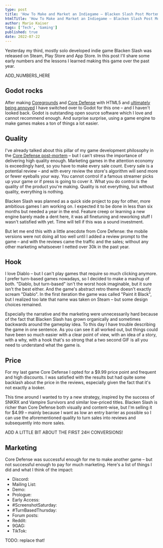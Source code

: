 ```yaml
---
type: post
title: 'How To Make and Market an Indiegame – Blacken Slash Post Mortem'
htmlTitle: 'How To Make and Market an Indiegame – Blacken Slash Post Mortem'
author: Mario Kaiser
tags: ['Tech', 'Gaming']
published: true
date: 2022-07-22
---
```


Yesterday my third, mostly solo developed indie game Blacken Slash was released on Steam, Play Store and App Store. In this post I'll share some early numbers and the lessons I learned making this game over the past year.

ADD_NUMBERS_HERE

## Godot rocks

After making [Coregrounds](https://store.steampowered.com/app/649770/Coregrounds/) and [Core Defense](https://coredefense.ehmprah.com/) with HTML5 and [ultimately being annoyed](https://frgmnts.blog/f/multi-platform-games-javascript.html) I have switched over to Godot for this one – and I haven't looked back. Godot is outstanding open source software which I love and cannot recommend enough. And surprise surprise, using a game engine to make games makes a ton of things a lot easier.

## Quality

I've already talked about this pillar of my game development philosophy in the [Core Defense post-mortem](https://frgmnts.blog/f/how-make-successful-indie-game.html) – but I can't stress the importance of delivering high quality enough. Marketing games in the attention economy is exceedingly hard, so you have to make every sale count. Every sale is a potential review – and with every review the store's algorithm will send more or fewer eyeballs your way. You cannot control if a famous streamer picks up your game or if press is going to cover it. What you do control is the quality of the product you're making. Quality is not everything, but without quality, everything is nothing.

Blacken Slash was planned as a quick side project to pay for other, more ambitious games I am working on. I expected it to be done in less than six months but needed a year in the end. Feature creep or learning a new engine barely made a dent here, it was all finetuning and reworking stuff I wasn't satisfied with yet. Time will tell if this was a sound investment.

But let me end this with a little anecdote from Core Defense: the mobile versions were not doing all too well until I added a review prompt to the game – and with the reviews came the traffic and the sales; without any other marketing whatsoever I netted over 30k in the past year.

## Hook

I love Diablo – but I can't play games that require so much clicking anymore. I prefer turn-based games nowadays, so I decided to make a mashup of both. "Diablo, but turn-based" isn't the worst hook imaginable, but it sure isn't the best either. And the game's abstract retro theme doesn't exactly scream "Diablo". In the first iteration the game was called "Paint it Black", but I realized too late that name was taken on Steam – but some design choices remained.

Especially the narrative and the marketing were unnecessarily hard because of the fact that Blacken Slash has grown organically and sometimes backwards around the gameplay idea. To this day I have trouble describing the game in one sentence. As you can see it all worked out, but things could have been so much easier with a clear point of view, with an idea of a story, with a why, with a hook that's so strong that a two second GIF is all you need to understand what the game is.


## Price

For my last game Core Defense I opted for a $9.99 price point and frequent and high discounts. I was satisfied with the results but had quite some backlash about the price in the reviews, especially given the fact that it's not exactly a looker.

This time around I wanted to try a new strategy, inspired by the success of SNKRX and Vampire Survivors and similar low-priced titles. Blacken Slash is richer than Core Defense both visually and content-wise, but I'm selling it for $4.99 – mainly because I want as low an entry barrier as possible so I can use the aforementioned quality to turn sales into reviews and subsequently into more sales.

ADD A LITTLE BIT ABOUT THE FIRST 24H CONVERSIONS!

## Marketing

Core Defense was successful enough for me to make another game – but not successful enough to pay for much marketing. Here's a list of things I did and what I think of the impact:

- Discord:
- Mailing List:
- Demo:
- Prologue:
- Early Access:
- #ScreenshotSaturday:
- #TurnBasedThursday:
- Forum posts:
- Reddit:
- 9GAG:
- TikTok:

TODO: replace that!
<img src="https://vg09.met.vgwort.de/na/2f2dd17160214d0c884d613f3d2251e7" width="1" height="1" alt="">
